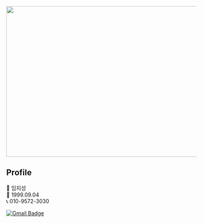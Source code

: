 <div align=center>
  <img src="https://capsule-render.vercel.app/api?type=wave&color=auto&height=300&section=header&text=jiseong3030's%20Github&fontSize=60"  style ="width : 1000px; height:400px"/>
</div>

## Profile
👩 임지성 <br>
👶 1999.09.04 <br>
📞 010-9572-3030 <br>

[![Gmail Badge](https://img.shields.io/badge/Gmail-d14836?style=flat-square&logo=Gmail&logoColor=white&link=mailto:jiseong3030@gmail.com)](mailto:jiseong3030@gmail.com) </span></a>



<br>
